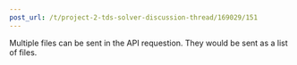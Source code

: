 ```yaml
---
post_url: /t/project-2-tds-solver-discussion-thread/169029/151
---
```

Multiple files can be sent in the API requestion. They would be sent as a list of files.